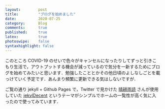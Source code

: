```yaml
---
layout:        post
title:         "ブログを始めました"
date:          2020-07-25
category:      Blog
comments:      true
published:     true
latex:         true
photoswipe:    false
syntaxhighlight: false
---
```


このところ COVID-19 のせいで色々がキャンセルになったりしてずっと引きこもり生活で，アウトプットする機会が減っているので気分を一新するためにブログを始めてみたいと思います．勉強したこととかその他日頃のよしなしごとを載っけていく予定です．あんまり頻繁に更新できる気はしないですが．

ご覧の通り jekyll + Github Pages で，Twitter で見かけた [晴耕雨読](https://tex2e.github.io/blog/) さんが使用していた [jekylDecent](https://jwillmer.github.io/jekyllDecent/) というテーマがシンプルでホームの一覧性が高く気に入ったので使ってみています．


